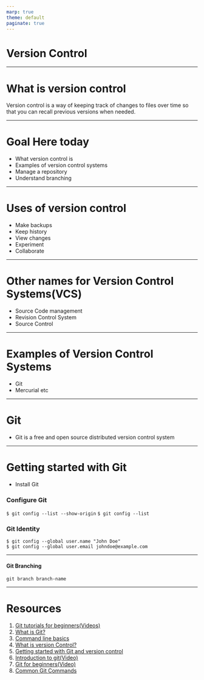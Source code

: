 ```yaml
---
marp: true
theme: default
paginate: true
---
```


# Version Control

>

---

# What is version control

Version control is a way of keeping track of changes to files over time so that you can recall previous versions when needed.

---

# Goal Here today

- What version control is
- Examples of version control systems
- Manage a repository
- Understand branching

---

# Uses of version control

- Make backups
- Keep history
- View changes
- Experiment
- Collaborate

---

# Other names for Version Control Systems(VCS)

- Source Code management
- Revision Control System
- Source Control

---

# Examples of Version Control Systems

- Git
- Mercurial
  etc

---

# Git

- Git is a free and open source distributed version control system

---

# Getting started with Git

- Install Git

### Configure Git

`$ git config --list --show-origin`
`$ git config --list`

### Git Identity

```
$ git config --global user.name "John Doe"
$ git config --global user.email johndoe@example.com
```
---
#### Git Branching
`git branch branch-name`

---

# Resources

1.  [Git tutorials for beginners(Videos)](https://youtube.com/playlist?list=PL6gx4Cwl9DGAKWClAD_iKpNC0bGHxGhcx)
2.  [What is Git?](https://git-scm.com/)
3.  [Command line basics](https://diyhacking.com/linux-commands-for-beginners/)
4.  [What is version Control?](https://www.atlassian.com/git/tutorials/what-is-version-control)
5.  [Getting started with Git and version control](https://medium.com/backticks-tildes/git-introduction-to-version-control-e6178570fe6e)
6.  [Introduction to git(Video)](https://www.youtube.com/watch?v=0fKg7e37bQE)
7.  [Git for beginners(Video)](https://www.youtube.com/watch?v=SWYqp7iY_Tc)
8.  [Common Git Commands](https://try.github.io/levels/1/challenges/1)
